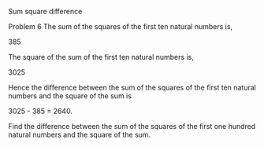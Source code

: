 Sum square difference

Problem 6
The sum of the squares of the first ten natural numbers is,

385

The square of the sum of the first ten natural numbers is,

3025

Hence the difference between the sum of the squares of the first ten natural numbers and the square of the sum is 

3025 - 385 = 2640.

Find the difference between the sum of the squares of the first one hundred natural numbers and the square of the sum.